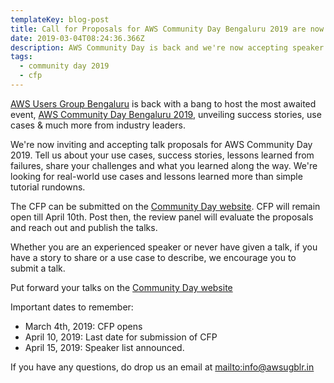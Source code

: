 ```yaml
---
templateKey: blog-post
title: Call for Proposals for AWS Community Day Bengaluru 2019 are now open!
date: 2019-03-04T08:24:36.366Z
description: AWS Community Day is back and we're now accepting speaker registrations
tags:
  - community day 2019
  - cfp
---
```

[AWS Users Group Bengaluru](https://www.awsugblr.in/) is back with a bang to host the most awaited event, [AWS Community Day Bengaluru 2019](https://communityday.awsugblr.in), unveiling success stories, use cases & much more from industry leaders.

We're now inviting and accepting talk proposals for AWS Community Day 2019. Tell us about your use cases, success stories, lessons learned from failures, share your challenges and what you learned along the way. We're looking for real-world use cases and lessons learned more than simple tutorial rundowns. 

The CFP can be submitted on the [Community Day website](https://communityday.awsugblr.in/#cfp). CFP will remain open till April 10th. Post then, the review panel will evaluate the proposals and reach out and publish the talks.

Whether you are an experienced speaker or never have given a talk, if you have a story to share or a use case to describe, we encourage you to submit a talk.

Put forward your talks on the [Community Day website](https://communityday.awsugblr.in/#cfp)

Important dates to remember:

* March 4th, 2019: CFP opens
* April 10, 2019: Last date for submission of CFP
* April 15, 2019: Speaker list announced.

If you have any questions, do drop us an email at <mailto:info@awsugblr.in>
